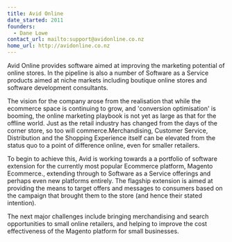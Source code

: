 ```yaml
---
title: Avid Online
date_started: 2011
founders:
  - Dane Lowe
contact_url: mailto:support@avidonline.co.nz
home_url: http://avidonline.co.nz
---
```

Avid Online provides software aimed at improving the marketing potential of online stores. In the pipeline is also a number of Software as a Service products aimed at niche markets including boutique online stores and software development consultants.

The vision for the company arose from the realisation that while the ecommerce space is continuing to grow, and 'conversion optimisation' is booming, the online marketing playbook is not yet as large as that for the offline world. Just as the retail industry has changed from the days of the corner store, so too will commerce.Merchandising, Customer Service, Distribution and the Shopping Experience itself can be elevated from the status quo to a point of difference online, even for smaller retailers. 

To begin to achieve this, Avid is working towards a a portfolio of software extension for the currently most popular Ecommerce platform, Magento Ecommerce., extending through to Software as a Service offerings and perhaps even new platforms entirely. The flagship extension is aimed at providing the means to target offers and messages to consumers based on the campaign that brought them to the store (and hence their stated intention). 

The next major challenges include bringing merchandising and search opportunities to small online retailers, and helping to improve the cost effectiveness of the Magento platform for small businesses.
